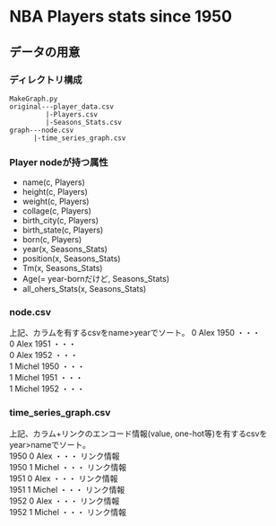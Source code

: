 # NBA Players stats since 1950

## データの用意
### ディレクトリ構成

    MakeGraph.py
    original---player_data.csv
             |-Players.csv
             |-Seasons_Stats.csv
    graph---node.csv
          |-time_series_graph.csv

### Player nodeが持つ属性
+ name(c, Players)
+ height(c, Players)
+ weight(c, Players)
+ collage(c, Players)
+ birth_city(c, Players)
+ birth_state(c, Players)
+ born(c, Players)
+ year(x, Seasons_Stats)
+ position(x, Seasons_Stats)
+ Tm(x, Seasons_Stats)
+ Age(= year-bornだけど, Seasons_Stats)
+ all_ohers_Stats(x, Seasons_Stats)

### node.csv
上記、カラムを有するcsvをname>yearでソート。
0 Alex 1950 ・・・  
0 Alex 1951 ・・・  
0 Alex 1952 ・・・  
1 Michel 1950 ・・・  
1 Michel 1951 ・・・  
1 Michel 1952 ・・・  

### time_series_graph.csv
上記、カラム+リンクのエンコード情報(value, one-hot等)を有するcsvをyear>nameでソート。  
1950 0 Alex ・・・ リンク情報  
1950 1 Michel ・・・ リンク情報  
1951 0 Alex ・・・ リンク情報  
1951 1 Michel ・・・ リンク情報  
1952 0 Alex ・・・ リンク情報  
1952 1 Michel ・・・ リンク情報  
